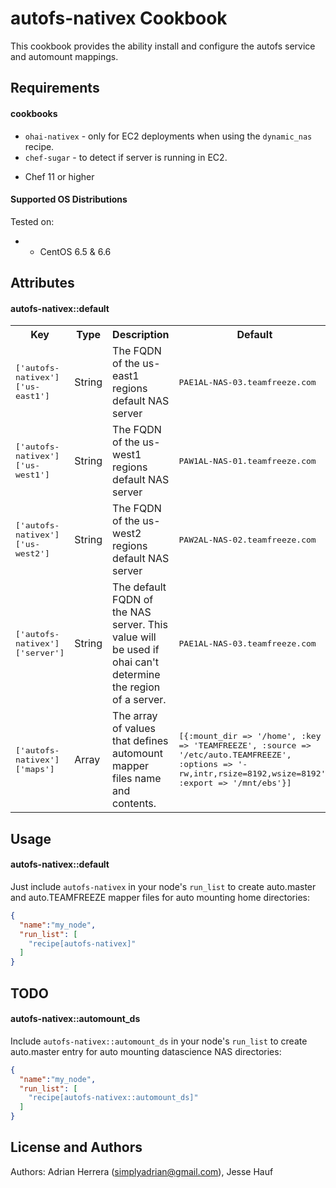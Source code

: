 autofs-nativex Cookbook
=======================
This cookbook provides the ability install and configure the autofs service and automount mappings.

Requirements
------------

#### cookbooks
- `ohai-nativex` - only for EC2 deployments when using the `dynamic_nas` recipe.
- `chef-sugar` - to detect if server is running in EC2.

* Chef 11 or higher

#### Supported OS Distributions
Tested on:

* * CentOS 6.5 & 6.6

Attributes
----------

#### autofs-nativex::default
<table>
  <tr>
    <th>Key</th>
    <th>Type</th>
    <th>Description</th>
    <th>Default</th>
  </tr>
  <tr>
    <td><tt>['autofs-nativex']['us-east1']</tt></td>
    <td>String</td>
    <td>The FQDN of the us-east1 regions default NAS server</td>
    <td><tt>PAE1AL-NAS-03.teamfreeze.com</tt></td>
  </tr>
  <tr>
    <td><tt>['autofs-nativex']['us-west1']</tt></td>
    <td>String</td>
    <td>The FQDN of the us-west1 regions default NAS server</td>
    <td><tt>PAW1AL-NAS-01.teamfreeze.com</tt></td>
  </tr>
  <tr>
    <td><tt>['autofs-nativex']['us-west2']</tt></td>
    <td>String</td>
    <td>The FQDN of the us-west2 regions default NAS server</td>
    <td><tt>PAW2AL-NAS-02.teamfreeze.com</tt></td>
  </tr>
  <tr>
    <td><tt>['autofs-nativex']['server']</tt></td>
    <td>String</td>
    <td>The default FQDN of the NAS server. This value will be used if ohai can't determine the region of a server.</td>
    <td><tt>PAE1AL-NAS-03.teamfreeze.com</tt></td>
  </tr>
  <tr>
    <td><tt>['autofs-nativex']['maps']</tt></td>
    <td>Array</td>
    <td>The array of values that defines automount mapper files name and contents.</td>
    <td><tt>[{:mount_dir => '/home',
                    :key => 'TEAMFREEZE',
                    :source => '/etc/auto.TEAMFREEZE',
                    :options => '-rw,intr,rsize=8192,wsize=8192',
                    :export => '/mnt/ebs'}]</tt></td>
  </tr>
</table>

Usage
-----
#### autofs-nativex::default

Just include `autofs-nativex` in your node's `run_list` to create auto.master and auto.TEAMFREEZE mapper files for auto
mounting home directories:

```json
{
  "name":"my_node",
  "run_list": [
    "recipe[autofs-nativex]"
  ]
}
```

TODO
----
#### autofs-nativex::automount_ds

Include `autofs-nativex::automount_ds` in your node's `run_list` to create auto.master entry for auto mounting datascience
NAS directories:

```json
{
  "name":"my_node",
  "run_list": [
    "recipe[autofs-nativex::automount_ds]"
  ]
}
```

License and Authors
-------------------
Authors: Adrian Herrera (<simplyadrian@gmail.com>), Jesse Hauf
